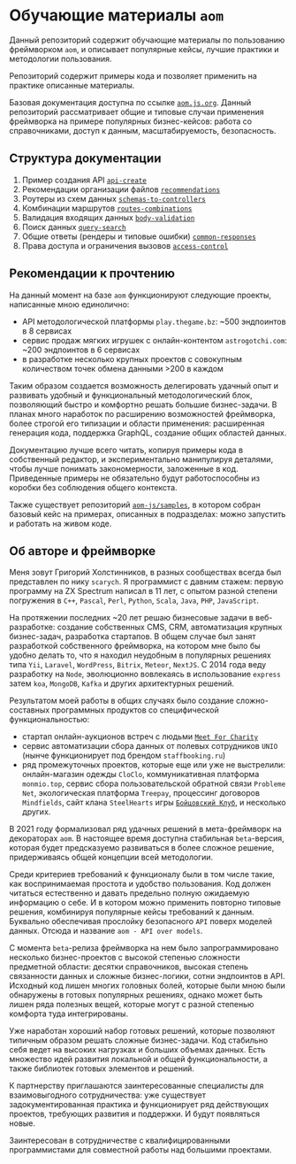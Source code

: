 # Обучающие материалы `aom`

Данный репозиторий содержит обучающие материалы по пользованию фреймворком `aom`, и описывает
популярные кейсы, лучшие практики и методологии пользования.

Репозиторий содержит примеры кода и позволяет применить на практике описанные материалы.

Базовая документация доступна по ссылке [`aom.js.org`](https://aom.js.org). Данный репозиторий рассматривает
общие и типовые случаи применения фреймворка на примере популярных бизнес-кейсов: работа со справочниками,
доступ к данным, масштабируемость, безопасность.

## Структура документации

1. Пример создания API [`api-create`](./1-api-create/readme.md)
2. Рекомендации организации файлов [`recommendations`](./2-recommendations/readme.md)
3. Роутеры из схем данных [`schemas-to-controllers`](./3-schemas-to-controllers/readme.md)
4. Комбинации маршрутов [`routes-combinations`](./4-routes-combinations/readme.md)
5. Валидация входящих данных [`body-validation`](./5-body-validation/readme.md)
6. Поиск данных [`query-search`](./6-query-search/)
7. Общие ответы (рендеры и типовые ошибки) [`common-responses`](./7-common-responses/readme.md)
8. Права доступа и ограничения вызовов [`access-control`](./8-access-control/readme.md)

## Рекомендации к прочтению

На данный момент на базе `aom` функционируют следующие проекты, написанные мною единолично:

- API методологической платформы `play.thegame.bz`: ~500 эндпоинтов в 8 сервисах
- сервис продаж мягких игрушек с онлайн-контентом `astrogotchi.com`: ~200 эндпоинтов в 6 сервисах
- в разработке несколько крупных проектов с совокупным количеством точек обмена данными >200 в каждом

Таким образом создается возможность делегировать удачный опыт и развивать удобный и функциональный
методологический блок, позволяющий быстро и комфортно решать большие бизнес-задачи. В планах много
наработок по расширению возможностей фреймворка, более строгой его типизации и области применения:
расширенная генерация кода, поддержка GraphQL, создание общих областей данных.

Документацию лучше всего читать, копируя примеры кода в собственный редактор, и экспериментально манипулируя
деталями, чтобы лучше понимать закономерности, заложенные в код. Приведенные примеры не обязательно будут
работоспособны из коробки без соблюдения общего контекста.

Также существует репозиторий [`aom-js/samples`](https://github.com/aom-js/samples), в котором собран
базовый кейс на примерах, описанных в подразделах: можно запустить и работать на живом коде.

## Об авторе и фреймворке

Меня зовут Григорий Холстинников, в разных сообществах всегда был представлен по нику `scarych`.
Я программист с давним стажем: первую программу на ZX Spectrum написал в 11 лет, с опытом разной
степени погружения в `C++`, `Pascal`, `Perl`, `Python`, `Scala`, `Java`, `PHP`, `JavaScript`.

На протяжении последних ~20 лет решаю бизнесовые задачи в веб-разработке: создание собственных CMS, CRM,
автоматизация крупных бизнес-задач, разработка стартапов. В общем случае был занят разработкой собственного
фреймворка, на котором мне было бы удобно делать то, что я находил неудобным в популярных решениях типа `Yii`,
`Laravel`, `WordPress`, `Bitrix`, `Meteor`, `NextJS`. С 2014 года веду разработку на `Node`, эволюционно
вовлекаясь в использование `express` затем `koa`, `MongoDB`, `Kafka` и других архитектурных решений.

Результатом моей работы в общих случаях было создание сложно-составных программных продуктов со
специфической функциональностью:

- стартап онлайн-аукционов встреч с людьми [`Meet For Charity`](https://meetforcharity.today)
- сервис автоматизации сбора данных от полевых сотрудников `UNIO` (нынче функционирует под брендом `staffbooking.ru`)
- ряд промежуточных проектов, которые еще или уже не выстрелили: онлайн-магазин одежды `CloClo`, коммуникативная
  платформа `monmio.top`, сервис сбора пользовательской обратной связи `Probleme Net`, экологическая платформа `Treepay`,
  процессинг договоров `Mindfields`, сайт клана `SteelHearts` игры [`Бойцовский Клуб`](https://www.combats.com), 
  и несколько других.

В 2021 году формализовал ряд удачных решений в мета-фреймворк на декораторах `aom`. В настоящее время
доступна стабильная `beta`-версия, которая будет предсказуемо развиваться в более сложное решение,
придерживаясь общей концепции всей методологии.

Среди критериев требований к функционалу были в том числе такие, как воспринимаемая простота и удобство пользования.
Код должен читаться естественно и давать предельно полную ожидаемую информацию о себе. И в котором можно применить
повторно типовые решения, комбинируя популярные кейсы требований к данным. Буквально обеспечивая прослойку
безопасного `API` поверх моделей данных. Отсюда и название `aom - API over models`.

С момента `beta`-релиза фреймворка на нем было запрограммировано несколько бизнес-проектов с высокой степенью
сложности предметной области: десятки справочников, высокая степень связанности данных и сложные бизнес-логики,
сотни эндпоинтов в API. Исходный код лишен многих головных болей, которые были мною были обнаружены в готовых
популярных решениях, однако может быть лишен ряда полезных вещей, которые могут с разной степенью комфорта туда
интегрированы.

Уже наработан хороший набор готовых решений, которые позволяют типичным образом решать сложные бизнес-задачи.
Код стабильно себя ведет на высоких нагрузках и больших объемах данных. Есть множество идей развития локальной
и общей функциональности, а также библиотек готовых элементов и решений.

К партнерству приглашаются заинтересованные специалисты для взаимовыгодного сотрудничества: уже существует
задокументированная практика и функционирует ряд действующих проектов, требующих развития и поддержки. И будут
появляться новые.

Заинтересован в сотрудничестве с квалифицированными программистами для совместной работы над большими проектами.
